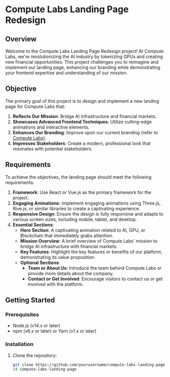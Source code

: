 # Compute Labs Landing Page Redesign

## Overview

Welcome to the Compute Labs Landing Page Redesign project! At Compute Labs, we're revolutionizing the AI industry by tokenizing GPUs and creating new financial opportunities. This project challenges you to reimagine and implement our landing page, enhancing our branding while demonstrating your frontend expertise and understanding of our mission.

## Objective

The primary goal of this project is to design and implement a new landing page for Compute Labs that:

1. **Reflects Our Mission**: Bridge AI infrastructure and financial markets.
2. **Showcases Advanced Frontend Techniques**: Utilize cutting-edge animations and interactive elements.
3. **Enhances Our Branding**: Improve upon our current branding (refer to [Compute Labs](https://computelabs.ai)).
4. **Impresses Stakeholders**: Create a modern, professional look that resonates with potential stakeholders.

## Requirements

To achieve the objectives, the landing page should meet the following requirements:

1. **Framework**: Use React or Vue.js as the primary framework for the project.
2. **Engaging Animations**: Implement engaging animations using Three.js, Rive.js, or similar libraries to create a captivating experience.
3. **Responsive Design**: Ensure the design is fully responsive and adapts to various screen sizes, including mobile, tablet, and desktop.
4. **Essential Sections**:
   - **Hero Section**: A captivating animation related to AI, GPU, or Blockchain that immediately grabs attention.
   - **Mission Overview**: A brief overview of Compute Labs' mission to bridge AI infrastructure with financial markets.
   - **Key Features**: Highlight the key features or benefits of our platform, demonstrating its value proposition.
   - **Optional Sections**:
     - **Team or About Us**: Introduce the team behind Compute Labs or provide more details about the company.
     - **Contact or Get Involved**: Encourage visitors to contact us or get involved with the platform.

## Getting Started

### Prerequisites

- Node.js (v14.x or later)
- npm (v6.x or later) or Yarn (v1.x or later)

### Installation

1. Clone the repository:
   ```bash
   git clone https://github.com/yourusername/compute-labs-landing-page.git
   cd compute-labs-landing-page
